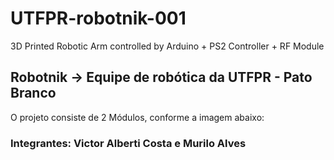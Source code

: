 # UTFPR-robotnik-001
3D Printed Robotic Arm controlled by Arduino + PS2 Controller + RF Module

## Robotnik -> Equipe de robótica da UTFPR - Pato Branco
O projeto consiste de 2 Módulos, conforme a imagem abaixo:






### Integrantes: Victor Alberti Costa e Murilo Alves
